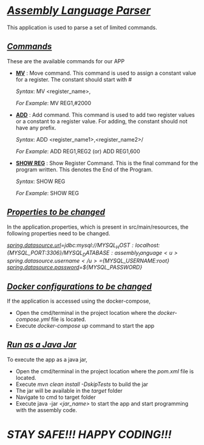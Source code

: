 # <u>***Assembly Language Parser***</u>

This application is used to parse a set of limited commands.

## <u>***Commands***</u>
 These are the available commands for our APP

- **<u>MV</u>** : Move command. This command is used to assign a constant value for a register. The constant should start with #

    _Syntax_: MV <register_name>,<constant>
   
    _For Example_: MV REG1,#2000


- **<u>ADD</u>** : Add command. This command is used to add two register values or a constant to a register value. For adding, the constant should not have any prefix.

  _Syntax_: ADD <register_name1>,<register_name2>/<constant>

  _For Example_: ADD REG1,REG2 (or) ADD REG1,600


- **<u>SHOW REG</u>** : Show Register Command. This is the final command for the program written. This denotes the End of the Program.

  _Syntax_: SHOW REG
  
  _For Example_: SHOW REG

## <u>***Properties to be changed***</u>
In the application.properties, which is present in src/main/resources, the following properties need to be changed.

*<u>spring.datasource.url</u>=jdbc:mysql://${MYSQL_HOST:localhost}:${MYSQL_PORT:3306}/${MYSQL_DATABASE:assembly_language}
<u>spring.datasource.username</u>=${MYSQL_USERNAME:root}
<u>spring.datasource.password</u>=${MYSQL_PASSWORD}*

## <u>***Docker configurations to be changed***</u>
If the application is accessed using the docker-compose,

- Open the cmd/terminal in the project location where the *docker-compose.yml* file is located.
- Execute *docker-compose up* command to start the app

## <u>***Run as a Java Jar***</u>
To execute the app as a java jar, 

- Open the cmd/terminal in the project location where the *pom.xml* file is located.
- Execute *mvn clean install -DskipTests* to build the jar
- The jar will be available in the *target* folder
- Navigate to cmd to target folder
- Execute java -jar *<jar_name>* to start the app and start programming with the assembly code.


# *STAY SAFE!!! HAPPY CODING!!!*